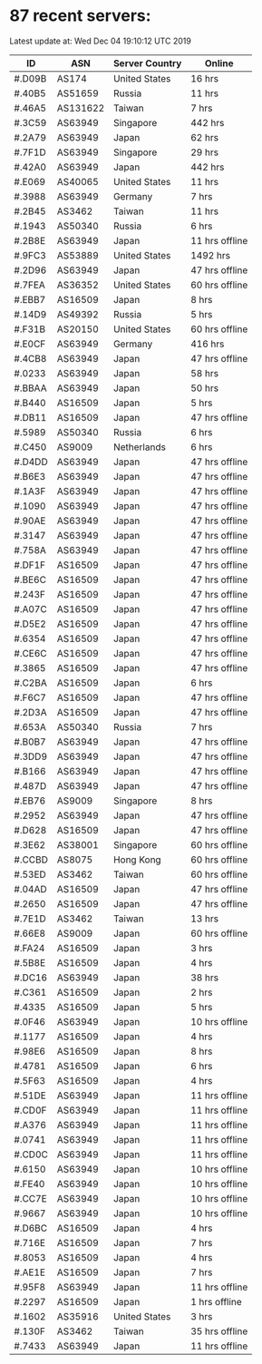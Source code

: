 # 87 recent servers:

Latest update at: Wed Dec 04 19:10:12 UTC 2019

| ID | ASN | Server Country | Online |
| -- | --- | -------------- | ------ |
| #.D09B | AS174 | United States | 16 hrs |
| #.40B5 | AS51659 | Russia | 11 hrs |
| #.46A5 | AS131622 | Taiwan | 7 hrs |
| #.3C59 | AS63949 | Singapore | 442 hrs |
| #.2A79 | AS63949 | Japan | 62 hrs |
| #.7F1D | AS63949 | Singapore | 29 hrs |
| #.42A0 | AS63949 | Japan | 442 hrs |
| #.E069 | AS40065 | United States | 11 hrs |
| #.3988 | AS63949 | Germany | 7 hrs |
| #.2B45 | AS3462 | Taiwan | 11 hrs |
| #.1943 | AS50340 | Russia | 6 hrs |
| #.2B8E | AS63949 | Japan | 11 hrs offline |
| #.9FC3 | AS53889 | United States | 1492 hrs |
| #.2D96 | AS63949 | Japan | 47 hrs offline |
| #.7FEA | AS36352 | United States | 60 hrs offline |
| #.EBB7 | AS16509 | Japan | 8 hrs |
| #.14D9 | AS49392 | Russia | 5 hrs |
| #.F31B | AS20150 | United States | 60 hrs offline |
| #.E0CF | AS63949 | Germany | 416 hrs |
| #.4CB8 | AS63949 | Japan | 47 hrs offline |
| #.0233 | AS63949 | Japan | 58 hrs |
| #.BBAA | AS63949 | Japan | 50 hrs |
| #.B440 | AS16509 | Japan | 5 hrs |
| #.DB11 | AS16509 | Japan | 47 hrs offline |
| #.5989 | AS50340 | Russia | 6 hrs |
| #.C450 | AS9009 | Netherlands | 6 hrs |
| #.D4DD | AS63949 | Japan | 47 hrs offline |
| #.B6E3 | AS63949 | Japan | 47 hrs offline |
| #.1A3F | AS63949 | Japan | 47 hrs offline |
| #.1090 | AS63949 | Japan | 47 hrs offline |
| #.90AE | AS63949 | Japan | 47 hrs offline |
| #.3147 | AS63949 | Japan | 47 hrs offline |
| #.758A | AS63949 | Japan | 47 hrs offline |
| #.DF1F | AS16509 | Japan | 47 hrs offline |
| #.BE6C | AS16509 | Japan | 47 hrs offline |
| #.243F | AS16509 | Japan | 47 hrs offline |
| #.A07C | AS16509 | Japan | 47 hrs offline |
| #.D5E2 | AS16509 | Japan | 47 hrs offline |
| #.6354 | AS16509 | Japan | 47 hrs offline |
| #.CE6C | AS16509 | Japan | 47 hrs offline |
| #.3865 | AS16509 | Japan | 47 hrs offline |
| #.C2BA | AS16509 | Japan | 6 hrs |
| #.F6C7 | AS16509 | Japan | 47 hrs offline |
| #.2D3A | AS16509 | Japan | 47 hrs offline |
| #.653A | AS50340 | Russia | 7 hrs |
| #.B0B7 | AS63949 | Japan | 47 hrs offline |
| #.3DD9 | AS63949 | Japan | 47 hrs offline |
| #.B166 | AS63949 | Japan | 47 hrs offline |
| #.487D | AS63949 | Japan | 47 hrs offline |
| #.EB76 | AS9009 | Singapore | 8 hrs |
| #.2952 | AS63949 | Japan | 47 hrs offline |
| #.D628 | AS16509 | Japan | 47 hrs offline |
| #.3E62 | AS38001 | Singapore | 60 hrs offline |
| #.CCBD | AS8075 | Hong Kong | 60 hrs offline |
| #.53ED | AS3462 | Taiwan | 60 hrs offline |
| #.04AD | AS16509 | Japan | 47 hrs offline |
| #.2650 | AS16509 | Japan | 47 hrs offline |
| #.7E1D | AS3462 | Taiwan | 13 hrs |
| #.66E8 | AS9009 | Japan | 60 hrs offline |
| #.FA24 | AS16509 | Japan | 3 hrs |
| #.5B8E | AS16509 | Japan | 4 hrs |
| #.DC16 | AS63949 | Japan | 38 hrs |
| #.C361 | AS16509 | Japan | 2 hrs |
| #.4335 | AS16509 | Japan | 5 hrs |
| #.0F46 | AS63949 | Japan | 10 hrs offline |
| #.1177 | AS16509 | Japan | 4 hrs |
| #.98E6 | AS16509 | Japan | 8 hrs |
| #.4781 | AS16509 | Japan | 6 hrs |
| #.5F63 | AS16509 | Japan | 4 hrs |
| #.51DE | AS63949 | Japan | 11 hrs offline |
| #.CD0F | AS63949 | Japan | 11 hrs offline |
| #.A376 | AS63949 | Japan | 11 hrs offline |
| #.0741 | AS63949 | Japan | 11 hrs offline |
| #.CD0C | AS63949 | Japan | 11 hrs offline |
| #.6150 | AS63949 | Japan | 10 hrs offline |
| #.FE40 | AS63949 | Japan | 10 hrs offline |
| #.CC7E | AS63949 | Japan | 10 hrs offline |
| #.9667 | AS63949 | Japan | 10 hrs offline |
| #.D6BC | AS16509 | Japan | 4 hrs |
| #.716E | AS16509 | Japan | 7 hrs |
| #.8053 | AS16509 | Japan | 4 hrs |
| #.AE1E | AS16509 | Japan | 7 hrs |
| #.95F8 | AS63949 | Japan | 11 hrs offline |
| #.2297 | AS16509 | Japan | 1 hrs offline |
| #.1602 | AS35916 | United States | 3 hrs |
| #.130F | AS3462 | Taiwan | 35 hrs offline |
| #.7433 | AS63949 | Japan | 11 hrs offline |

